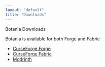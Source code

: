 ```yaml
---
layout: "default"
title: "Downloads"
---
```


<div class='section-header'>
	<span class='glyphicon glyphicon-download'></span>
	Botania Downloads
</div>

Botania is available for both Forge and Fabric

* [CurseForge Forge](https://www.curseforge.com/minecraft/mc-mods/botania)
* [CurseForge Fabric](https://www.curseforge.com/minecraft/mc-mods/botania-fabric)
* [Modrinth](https://modrinth.com/mod/botania)
